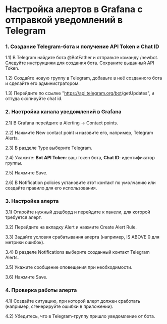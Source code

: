 # Настройка алертов в Grafana с отправкой уведомлений в Telegram
### 1. Создание Telegram-бота и получение API Token и Chat ID

  1.1) В Telegram найдите бота @BotFather и отправьте команду /newbot. Следуйте инструкциям для создания бота. Сохраните выданный API Token.
  
  1.2) Создайте новую группу в Telegram, добавьте в неё созданного бота и сделайте его администратором.
  
  1.3) Перейдите по ссылке "https://api.telegram.org/bot<Token>/getUpdates", и оттуда скопируйте chat id.
   
### 2. Настройка канала уведомлений в Grafana

  2.1) В Grafana перейдите в Alerting → Contact points.

  2.2) Нажмите New contact point и назовите его, например, Telegram Alerts.

  2.3) В разделе Type выберите Telegram.

  2.4) Укажите: **Bot API Token**: ваш токен бота, **Chat ID**: идентификатор группы.

  2.5) Нажмите Save.

  2.6) В Notification policies установите этот контакт по умолчанию или создайте правило для его использования.
  
 ### 3. Настройка алерта
3.1) Откройте нужный дэшборд и перейдите к панели, для которой требуется алерт.

3.2) Перейдите на вкладку Alert и нажмите Create Alert Rule.

3.3) Задайте условия срабатывания алерта (например, IS ABOVE 0 для метрики ошибок).

3.4) В разделе Notifications выберите созданный контакт Telegram Alerts.

3.5) Укажите сообщение оповещения при необходимости.

3.6) Нажмите Save.

  ### 4. Проверка работы алерта
4.1) Создайте ситуацию, при которой алерт должен сработать (например, сгенерируйте ошибки в приложении).

4.2) Убедитесь, что в Telegram-группу пришло уведомление от бота.
